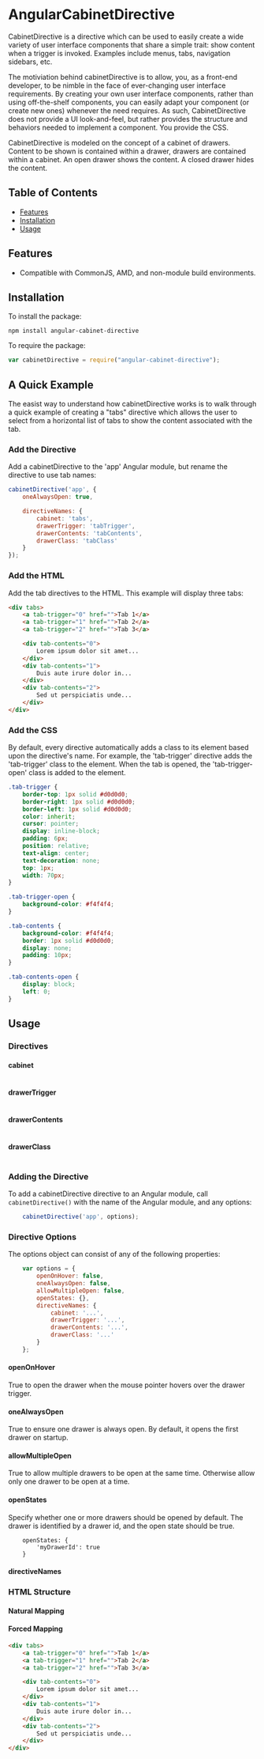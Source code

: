 <!-- Copyright 2015. Author: Jeffrey Hing. All Rights Reserved. MIT License -->

# AngularCabinetDirective

CabinetDirective is a directive which can be used to easily create a wide 
variety of user interface components that share a simple trait: show
content when a trigger is invoked.
Examples include menus, tabs, navigation sidebars, etc. 

The motiviation behind cabinetDirective is to allow, you, as a front-end developer,
to be nimble in the face of ever-changing user interface requirements.
By creating your own user interface components, rather than using off-the-shelf
components, you can easily adapt your component (or create new ones) whenever 
the need requires. As such, CabinetDirective does not provide a
UI look-and-feel, but rather provides the structure and 
behaviors needed to implement a component. You provide the CSS.

CabinetDirective is modeled on the concept of a cabinet of drawers. Content
to be shown is contained within a drawer, drawers are contained
within a cabinet. An open drawer shows the content. A closed drawer 
hides the content.


## Table of Contents

- [Features](#features)
- [Installation](#installation)
- [Usage](#usage)
   
## Features

* Compatible with CommonJS, AMD, and non-module build environments.

## Installation

To install the package:

    npm install angular-cabinet-directive
    
To require the package:    

```javascript
var cabinetDirective = require("angular-cabinet-directive");
```     

## A Quick Example

The easist way to understand how cabinetDirective works is to walk 
through a quick example of creating a "tabs" directive which allows the user to select
from a horizontal list of tabs to show the content associated with the tab.

### Add the Directive

Add a cabinetDirective to the 'app' Angular module, but rename the directive
to use tab names:

```javascript
cabinetDirective('app', {
    oneAlwaysOpen: true,

    directiveNames: {
        cabinet: 'tabs',
        drawerTrigger: 'tabTrigger',
        drawerContents: 'tabContents',
        drawerClass: 'tabClass'
    }
});
```    

### Add the HTML

Add the tab directives to the HTML. This example will display three tabs:

```html
<div tabs>
    <a tab-trigger="0" href="">Tab 1</a>
    <a tab-trigger="1" href="">Tab 2</a>
    <a tab-trigger="2" href="">Tab 3</a>

    <div tab-contents="0">
        Lorem ipsum dolor sit amet...
    </div>
    <div tab-contents="1">
        Duis aute irure dolor in...
    </div>
    <div tab-contents="2">
        Sed ut perspiciatis unde...
    </div>
</div>
```

### Add the CSS

By default, every directive automatically adds a class to its element based 
upon the directive's name. For example, the 'tab-trigger' directive adds
the 'tab-trigger' class to the element. When the tab is opened, the
'tab-trigger-open' class is added to the element.

```css
.tab-trigger {
    border-top: 1px solid #d0d0d0;
    border-right: 1px solid #d0d0d0;
    border-left: 1px solid #d0d0d0;
    color: inherit;
    cursor: pointer;
    display: inline-block;
    padding: 6px;
    position: relative;
    text-align: center;
    text-decoration: none;
    top: 1px;
    width: 70px;
}

.tab-trigger-open {
    background-color: #f4f4f4;
}

.tab-contents {
    background-color: #f4f4f4;
    border: 1px solid #d0d0d0;
    display: none;
    padding: 10px;
}

.tab-contents-open {
    display: block;
    left: 0;
}
```


## Usage

### Directives

#### cabinet
```html
```

#### drawerTrigger
```html
```
#### drawerContents
```html
```
#### drawerClass
```html
```

### Adding the Directive

To add a cabinetDirective directive to an Angular module, call `cabinetDirective()` with
the name of the Angular module, and any options:

```javascript
    cabinetDirective('app', options);
```

### Directive Options

The options object can consist of any of the following properties:

```javascript
    var options = {
        openOnHover: false,
        oneAlwaysOpen: false,
        allowMultipleOpen: false,
        openStates: {},
        directiveNames: {
            cabinet: '...',
            drawerTrigger: '...',
            drawerContents: '...',
            drawerClass: '...'
        }
    };
```

#### openOnHover

True to open the drawer when the mouse pointer hovers over the drawer trigger.

#### oneAlwaysOpen

True to ensure one drawer is always open. By default, it opens the first drawer 
on startup.

#### allowMultipleOpen

True to allow multiple drawers to be open at the same time. Otherwise allow
only one drawer to be open at a time.

#### openStates

Specify whether one or more drawers should be opened by default. The drawer
is identified by a drawer id, and the open state should be true.

```javscript
    openStates: {
        'myDrawerId': true
    }
```
#### directiveNames

### HTML Structure

#### Natural Mapping

#### Forced Mapping

```html
<div tabs>
    <a tab-trigger="0" href="">Tab 1</a>
    <a tab-trigger="1" href="">Tab 2</a>
    <a tab-trigger="2" href="">Tab 3</a>

    <div tab-contents="0">
        Lorem ipsum dolor sit amet...
    </div>
    <div tab-contents="1">
        Duis aute irure dolor in...
    </div>
    <div tab-contents="2">
        Sed ut perspiciatis unde...
    </div>
</div>
```


